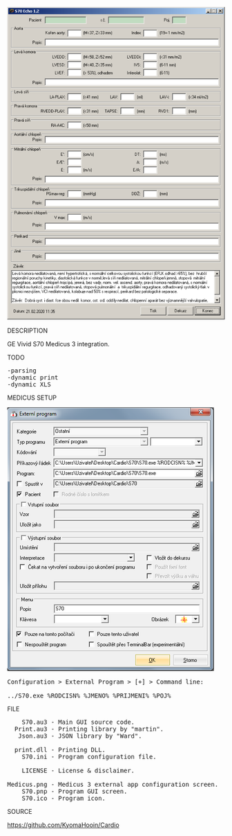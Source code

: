 
![S70](https://github.com/KyomaHooin/Cardio/raw/master/S70/S70.png "screenshot")

DESCRIPTION

GE Vivid S70 Medicus 3 integration.

TODO
<pre>
-parsing
-dynamic print
-dynamic XLS
</pre>

MEDICUS SETUP

![Medicus](https://github.com/KyomaHooin/Cardio/raw/master/S70/Medicus.png "screenshot")
<pre>
Configuration > External Program > [+] > Command line:

../S70.exe %RODCISN% %JMENO% %PRIJMENI% %POJ%
</pre>

FILE
<pre>
    S70.au3 - Main GUI source code.
  Print.au3 - Printing library by "martin".
   Json.au3 - JSON library by "Ward".
 
  print.dll - Printing DLL.
    S70.ini - Program configuration file.
    
    LICENSE - License & disclaimer.

Medicus.png - Medicus 3 external app configuration screen.
    S70.pnp - Program GUI screen.
    S70.ico - Program icon.
</pre>
SOURCE

https://github.com/KyomaHooin/Cardio

